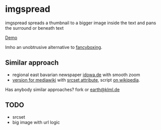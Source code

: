 imgspread
=========

imgspread spreads a thumbnail to a bigger image inside the text and pans the surround or beneath text

[Demo](http://klml.github.io/imgspread/)

Imho an unobtrusive alternative to [fancyboxing](http://fancybox.net).

## Similar approach

* regional east bavarian newspaper [idowa.de](http://www.idowa.de/region/artikel/2014/06/30/schneller-als-der-wind-ein-tag-mit-einem-luftbeobachter.html) with smooth zoom
* [version for mediawiki](http://regionales-wirtschaften-wiki.de/Kleinstkraftwerke) with [srcset attribute](http://www.w3.org/html/wg/drafts/srcset/w3c-srcset/), script [on wikipedia](https://de.wikipedia.org/wiki/Benutzer:VanGore/common.js).


Has anybody similar approaches? fork or <earth@klml.de>

## TODO

* srcset
* big image with url logic

